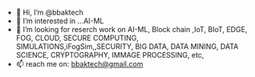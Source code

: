 - 👋 Hi, I’m @bbaktech
- 👀 I’m interested in ...AI-ML
- 💞️ I’m looking for reserch work on AI-ML, Block chain ,IoT, BIoT, EDGE, FOG, CLOUD, SECURE COMPUTING, SIMULATIONS,iFogSim,,SECURITY, BIG DATA, DATA MINING, DATA SCIENCE, CRYPTOGRAPHY, IMMAGE PROCESSING,  etc,
- 📫 reach me on: bbaktech@gmail.com

<!---
bbaktech/bbaktech is a ✨ special ✨ repository because its `README.md` (this file) appears on your GitHub profile.
You can click the Preview link to take a look at your changes.
--->

